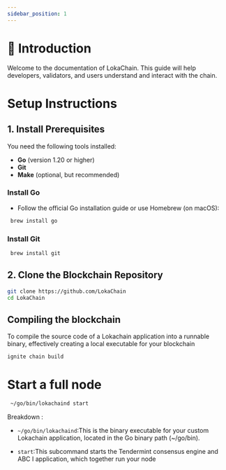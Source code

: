 ```yaml
---
sidebar_position: 1
---
```


# 📖 Introduction
Welcome to the documentation of LokaChain. This guide will help developers, validators, and users understand and interact with the chain.

# Setup Instructions

## 1. Install Prerequisites
 You need the following tools installed:

- **Go** (version 1.20 or higher)
- **Git**
- **Make** (optional, but recommended)


### Install Go
- Follow the official Go installation guide or use Homebrew (on macOS):
```bash
 brew install go
```
### Install Git
```bash
 brew install git
```
## 2. Clone the Blockchain Repository
```bash
git clone https://github.com/LokaChain
cd LokaChain
```

## Compiling the blockchain

To compile the source code of a  Lokachain application into a runnable binary, effectively creating a local executable for your blockchain

```bash
ignite chain build
```

# Start a full node
```bash
 ~/go/bin/lokachaind start
```
Breakdown :
- `~/go/bin/lokachaind`:This is the binary executable for your custom Lokachain application, located in the Go binary path (~/go/bin).

- `start`:This subcommand starts the Tendermint consensus engine and ABC I application, which together run your node
